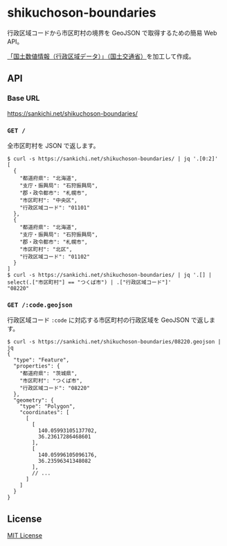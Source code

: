 # shikuchoson-boundaries

行政区域コードから市区町村の境界を GeoJSON で取得するための簡易 Web API。

[「国土数値情報（行政区域データ）」（国土交通省）](https://nlftp.mlit.go.jp/ksj/gml/datalist/KsjTmplt-N03-v3_0.html)を加工して作成。

## API

### Base URL

https://sankichi.net/shikuchoson-boundaries/

### `GET /`

全市区町村を JSON で返します。

```console
$ curl -s https://sankichi.net/shikuchoson-boundaries/ | jq '.[0:2]'
[
  {
    "都道府県": "北海道",
    "支庁・振興局": "石狩振興局",
    "郡・政令都市": "札幌市",
    "市区町村": "中央区",
    "行政区域コード": "01101"
  },
  {
    "都道府県": "北海道",
    "支庁・振興局": "石狩振興局",
    "郡・政令都市": "札幌市",
    "市区町村": "北区",
    "行政区域コード": "01102"
  }
]
$ curl -s https://sankichi.net/shikuchoson-boundaries/ | jq '.[] | select(.["市区町村"] == "つくば市") | .["行政区域コード"]'
"08220"
```

### `GET /:code.geojson`

行政区域コード `:code` に対応する市区町村の行政区域を GeoJSON で返します。

```console
$ curl -s https://sankichi.net/shikuchoson-boundaries/08220.geojson | jq
{
  "type": "Feature",
  "properties": {
    "都道府県": "茨城県",
    "市区町村": "つくば市",
    "行政区域コード": "08220"
  },
  "geometry": {
    "type": "Polygon",
    "coordinates": [
      [
        [
          140.05993105137702,
          36.23617286468601
        ],
        [
          140.05996105096176,
          36.23596341348082
        ],
        // ...
      ]
    ]
  }
}
```

## License

[MIT License](https://opensource.org/licenses/MIT)

